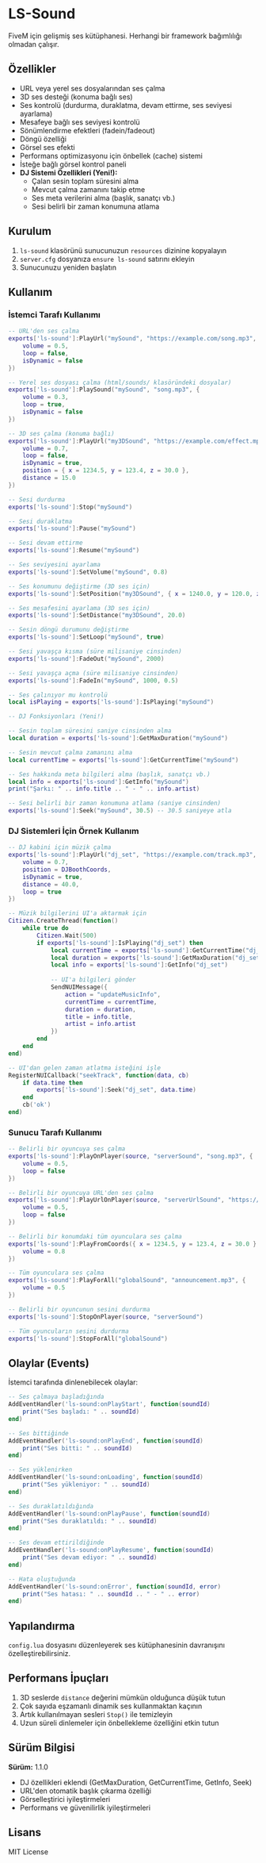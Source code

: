 # LS-Sound

FiveM için gelişmiş ses kütüphanesi. Herhangi bir framework bağımlılığı olmadan çalışır.

## Özellikler

- URL veya yerel ses dosyalarından ses çalma
- 3D ses desteği (konuma bağlı ses)
- Ses kontrolü (durdurma, duraklatma, devam ettirme, ses seviyesi ayarlama)
- Mesafeye bağlı ses seviyesi kontrolü
- Sönümlendirme efektleri (fadein/fadeout)
- Döngü özelliği
- Görsel ses efekti
- Performans optimizasyonu için önbellek (cache) sistemi
- İsteğe bağlı görsel kontrol paneli
- **DJ Sistemi Özellikleri (Yeni!):**
  - Çalan sesin toplam süresini alma
  - Mevcut çalma zamanını takip etme
  - Ses meta verilerini alma (başlık, sanatçı vb.)
  - Sesi belirli bir zaman konumuna atlama

## Kurulum

1. `ls-sound` klasörünü sunucunuzun `resources` dizinine kopyalayın
2. `server.cfg` dosyanıza `ensure ls-sound` satırını ekleyin
3. Sunucunuzu yeniden başlatın

## Kullanım

### İstemci Tarafı Kullanımı

```lua
-- URL'den ses çalma
exports['ls-sound']:PlayUrl("mySound", "https://example.com/song.mp3", {
    volume = 0.5,
    loop = false,
    isDynamic = false
})

-- Yerel ses dosyası çalma (html/sounds/ klasöründeki dosyalar)
exports['ls-sound']:PlaySound("mySound", "song.mp3", {
    volume = 0.3,
    loop = true,
    isDynamic = false
})

-- 3D ses çalma (konuma bağlı)
exports['ls-sound']:PlayUrl("my3DSound", "https://example.com/effect.mp3", {
    volume = 0.7,
    loop = false,
    isDynamic = true,
    position = { x = 1234.5, y = 123.4, z = 30.0 },
    distance = 15.0
})

-- Sesi durdurma
exports['ls-sound']:Stop("mySound")

-- Sesi duraklatma
exports['ls-sound']:Pause("mySound")

-- Sesi devam ettirme
exports['ls-sound']:Resume("mySound")

-- Ses seviyesini ayarlama
exports['ls-sound']:SetVolume("mySound", 0.8)

-- Ses konumunu değiştirme (3D ses için)
exports['ls-sound']:SetPosition("my3DSound", { x = 1240.0, y = 120.0, z = 30.0 })

-- Ses mesafesini ayarlama (3D ses için)
exports['ls-sound']:SetDistance("my3DSound", 20.0)

-- Sesin döngü durumunu değiştirme
exports['ls-sound']:SetLoop("mySound", true)

-- Sesi yavaşça kısma (süre milisaniye cinsinden)
exports['ls-sound']:FadeOut("mySound", 2000)

-- Sesi yavaşça açma (süre milisaniye cinsinden)
exports['ls-sound']:FadeIn("mySound", 1000, 0.5)

-- Ses çalınıyor mu kontrolü
local isPlaying = exports['ls-sound']:IsPlaying("mySound")

-- DJ Fonksiyonları (Yeni!)

-- Sesin toplam süresini saniye cinsinden alma
local duration = exports['ls-sound']:GetMaxDuration("mySound")

-- Sesin mevcut çalma zamanını alma
local currentTime = exports['ls-sound']:GetCurrentTime("mySound")

-- Ses hakkında meta bilgileri alma (başlık, sanatçı vb.)
local info = exports['ls-sound']:GetInfo("mySound")
print("Şarkı: " .. info.title .. " - " .. info.artist)

-- Sesi belirli bir zaman konumuna atlama (saniye cinsinden)
exports['ls-sound']:Seek("mySound", 30.5) -- 30.5 saniyeye atla
```

### DJ Sistemleri İçin Örnek Kullanım

```lua
-- DJ kabini için müzik çalma
exports['ls-sound']:PlayUrl("dj_set", "https://example.com/track.mp3", {
    volume = 0.7,
    position = DJBoothCoords,
    isDynamic = true,
    distance = 40.0,
    loop = true
})

-- Müzik bilgilerini UI'a aktarmak için
Citizen.CreateThread(function()
    while true do
        Citizen.Wait(500)
        if exports['ls-sound']:IsPlaying("dj_set") then
            local currentTime = exports['ls-sound']:GetCurrentTime("dj_set")
            local duration = exports['ls-sound']:GetMaxDuration("dj_set")
            local info = exports['ls-sound']:GetInfo("dj_set")
            
            -- UI'a bilgileri gönder
            SendNUIMessage({
                action = "updateMusicInfo",
                currentTime = currentTime,
                duration = duration,
                title = info.title,
                artist = info.artist
            })
        end
    end
end)

-- UI'dan gelen zaman atlatma isteğini işle
RegisterNUICallback("seekTrack", function(data, cb)
    if data.time then
        exports['ls-sound']:Seek("dj_set", data.time)
    end
    cb('ok')
end)
```

### Sunucu Tarafı Kullanımı

```lua
-- Belirli bir oyuncuya ses çalma
exports['ls-sound']:PlayOnPlayer(source, "serverSound", "song.mp3", {
    volume = 0.5,
    loop = false
})

-- Belirli bir oyuncuya URL'den ses çalma
exports['ls-sound']:PlayUrlOnPlayer(source, "serverUrlSound", "https://example.com/song.mp3", {
    volume = 0.5,
    loop = false
})

-- Belirli bir konumdaki tüm oyunculara ses çalma
exports['ls-sound']:PlayFromCoords({ x = 1234.5, y = 123.4, z = 30.0 }, 50.0, "areaSound", "alarm.mp3", {
    volume = 0.8
})

-- Tüm oyunculara ses çalma
exports['ls-sound']:PlayForAll("globalSound", "announcement.mp3", {
    volume = 0.5
})

-- Belirli bir oyuncunun sesini durdurma
exports['ls-sound']:StopOnPlayer(source, "serverSound")

-- Tüm oyuncuların sesini durdurma
exports['ls-sound']:StopForAll("globalSound")
```

## Olaylar (Events)

İstemci tarafında dinlenebilecek olaylar:

```lua
-- Ses çalmaya başladığında
AddEventHandler('ls-sound:onPlayStart', function(soundId)
    print("Ses başladı: " .. soundId)
end)

-- Ses bittiğinde
AddEventHandler('ls-sound:onPlayEnd', function(soundId)
    print("Ses bitti: " .. soundId)
end)

-- Ses yüklenirken
AddEventHandler('ls-sound:onLoading', function(soundId)
    print("Ses yükleniyor: " .. soundId)
end)

-- Ses duraklatıldığında
AddEventHandler('ls-sound:onPlayPause', function(soundId)
    print("Ses duraklatıldı: " .. soundId)
end)

-- Ses devam ettirildiğinde
AddEventHandler('ls-sound:onPlayResume', function(soundId)
    print("Ses devam ediyor: " .. soundId)
end)

-- Hata oluştuğunda
AddEventHandler('ls-sound:onError', function(soundId, error)
    print("Ses hatası: " .. soundId .. " - " .. error)
end)
```

## Yapılandırma

`config.lua` dosyasını düzenleyerek ses kütüphanesinin davranışını özelleştirebilirsiniz.

## Performans İpuçları

1. 3D seslerde `distance` değerini mümkün olduğunca düşük tutun
2. Çok sayıda eşzamanlı dinamik ses kullanmaktan kaçının
3. Artık kullanılmayan sesleri `Stop()` ile temizleyin
4. Uzun süreli dinlemeler için önbellekleme özelliğini etkin tutun

## Sürüm Bilgisi

**Sürüm:** 1.1.0
- DJ özellikleri eklendi (GetMaxDuration, GetCurrentTime, GetInfo, Seek)
- URL'den otomatik başlık çıkarma özelliği
- Görselleştirici iyileştirmeleri
- Performans ve güvenilirlik iyileştirmeleri

## Lisans

MIT License 